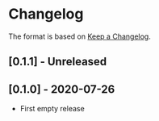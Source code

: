 # Changelog

The format is based on [Keep a Changelog](https://keepachangelog.com/en/1.0.0/).

## [0.1.1] - Unreleased

## [0.1.0] - 2020-07-26
- First empty release